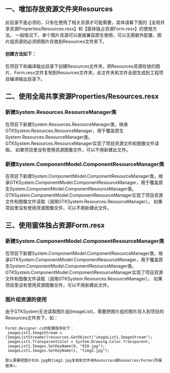 ﻿## 一、增加存放资源文件夹Resources
此目录不是必须的，只有在使用了相关资源才可能需要，具体请看下面的【全局共享资源Properties/Resources.resx】和【窗体独占资源Form.resx】的使用方法。
一般情况下，单个图片资源可以直接兼容原生使用，可以无需额外配置，图片组资源则必须把图片存放到Resources文件夹下。

#### 创建方法如下：
在项目下和编译输出目录下创建Resources文件夹，把Resources资源存放的图片、Form.resx文件复制到Resources文件夹，此文件夹和文件全部生成到工程项目编译输出目录下。


## 二、使用全局共享资源Properties/Resources.resx
### 新建System.Resources.ResourceManager类<br/>
在项目下新建System.Resources.ResourceManager类，继承GTKSystem.Resources.ResourceManager，用于覆盖原生System.Resources.ResourceManager类。
GTKSystem.Resources.ResourceManager实现了项目资源文件和图像文件读取。
如果项目里没有使用资源图像文件，可以不用新建此文件。

### 新建System.ComponentModel.ComponentResourceManager类<br/>
在项目下新建System.ComponentModel.ComponentResourceManager类，继承GTKSystem.ComponentModel.ComponentResourceManager，用于覆盖原生System.ComponentModel.ComponentResourceManager类。<br/>
GTKSystem.ComponentModel.ComponentResourceManager实现了项目资源文件和图像文件读取（调用GTKSystem.Resources.ResourceManager）。
如果项目里没有使用资源图像文件，可以不用新建此文件。

## 三、使用窗体独占资源Form.resx
### 新建System.ComponentModel.ComponentResourceManager类<br/>
在项目下新建System.ComponentModel.ComponentResourceManager类，继承GTKSystem.ComponentModel.ComponentResourceManager，用于覆盖原生System.ComponentModel.ComponentResourceManager类。<br/>
GTKSystem.ComponentModel.ComponentResourceManager实现了项目资源文件和图像文件读取（调用GTKSystem.Resources.ResourceManager）。
如果项目里没有使用资源图像文件，可以不用新建此文件。

### 图片组资源的使用
由于GTKSystem无法读取图片组(ImageList)，需要把图片组的图片存入到项目的Resources文件夹下，如：
```
Form2.Designer.cs的配置程序如下：
 imageList1.ImageStream = (ImageListStreamer)resources.GetObject("imageList1.ImageStream");
 imageList1.TransparentColor = System.Drawing.Color.Transparent;
 imageList1.Images.SetKeyName(0, "010.jpg");
 imageList1.Images.SetKeyName(1, "timg2.jpg");

那么需要把图片010.jpg和timg2.jpg复制到文件夹Resources或Resources/Formx(所属窗体)。
```


